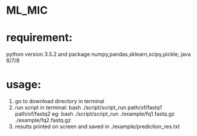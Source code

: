 # ML_MIC

# requirement: 
python version 3.5.2 and package numpy,pandas,sklearn,scipy,pickle; java 6/7/8

# usage:
1. go to download directory in terminal
2. run script in terminal:  bash ./script/script_run path/of/fastq1 path/of/fastq2
eg:   bash ./script/script_run ./example/fq1.fastq.gz ./example/fq2.fastq.gz
3. results printed on screen and saved in ./example/prediction_res.txt

